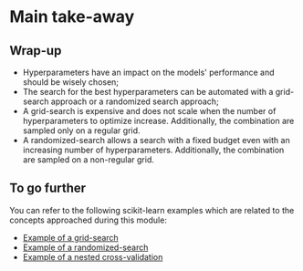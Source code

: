 # Main take-away

## Wrap-up

<!-- Quick wrap-up for the module -->

- Hyperparameters have an impact on the models' performance and should be
  wisely chosen;
- The search for the best hyperparameters can be automated with a grid-search
  approach or a randomized search approach;
- A grid-search is expensive and does not scale when the number of
  hyperparameters to optimize increase. Additionally, the combination are sampled
  only on a regular grid.
- A randomized-search allows a search with a fixed budget even with an
  increasing number of hyperparameters. Additionally, the combination are sampled
  on a non-regular grid.

## To go further

<!-- Some extra links of content to go further -->

You can refer to the following scikit-learn examples which are related to
the concepts approached during this module:

- [Example of a grid-search](https://scikit-learn.org/stable/auto_examples/model_selection/plot_grid_search_digits.html#sphx-glr-auto-examples-model-selection-plot-grid-search-digits-py)
- [Example of a randomized-search](https://scikit-learn.org/stable/auto_examples/model_selection/plot_randomized_search.html#sphx-glr-auto-examples-model-selection-plot-randomized-search-py)
- [Example of a nested cross-validation](https://scikit-learn.org/stable/auto_examples/model_selection/plot_nested_cross_validation_iris.html#sphx-glr-auto-examples-model-selection-plot-nested-cross-validation-iris-py)
